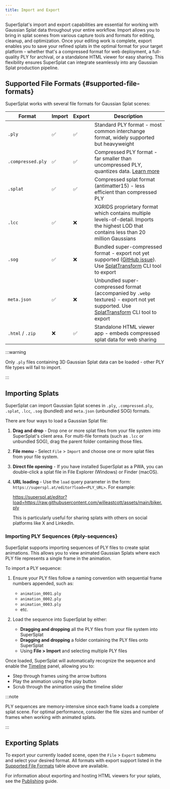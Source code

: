 ```yaml
---
title: Import and Export
---
```


SuperSplat's import and export capabilities are essential for working with Gaussian Splat data throughout your entire workflow. Import allows you to bring in splat scenes from various capture tools and formats for editing, cleanup, and optimization. Once your editing work is complete, export enables you to save your refined splats in the optimal format for your target platform - whether that's a compressed format for web deployment, a full-quality PLY for archival, or a standalone HTML viewer for easy sharing. This flexibility ensures SuperSplat can integrate seamlessly into any Gaussian Splat production pipeline.

## Supported File Formats {#supported-file-formats}

SuperSplat works with several file formats for Gaussian Splat scenes:

| Format | Import | Export | Description |
| ------ | ------ | ------ | ----------- |
| `.ply` | ✅ | ✅ | Standard PLY format - most common interchange format, widely supported but heavyweight |
| `.compressed.ply` | ✅ | ✅ | Compressed PLY format - far smaller than uncompressed PLY, quantizes data. [Learn more](https://blog.playcanvas.com/compressing-gaussian-splats/) |
| `.splat` | ✅ | ✅ | Compressed splat format (antimatter15) - less efficient than compressed PLY |
| `.lcc` | ✅ | ❌ | XGRIDS proprietary format which contains multiple levels-of-detail. Imports the highest LOD that contains less than 20 million Gaussians |
| `.sog` | ✅ | ❌ | Bundled super-compressed format - export not yet supported ([GitHub issue](https://github.com/playcanvas/supersplat/issues/543)). Use [SplatTransform](../splat-transform.md) CLI tool to export |
| `meta.json` | ✅ | ❌ | Unbundled super-compressed format (accompanied by `.webp` textures) - export not yet supported. Use [SplatTransform](../splat-transform.md) CLI tool to export |
| `.html` / `.zip` | ❌ | ✅ | Standalone HTML viewer app - embeds compressed splat data for web sharing |

:::warning

Only `.ply` files containing 3D Gaussian Splat data can be loaded - other PLY file types will fail to import.

:::

## Importing Splats

SuperSplat can import Gaussian Splat scenes in `.ply`, `.compressed.ply`, `.splat`, `.lcc`, `.sog` (bundled) and `meta.json` (unbundled SOG) formats.

There are four ways to load a Gaussian Splat file:

1. **Drag and drop** - Drop one or more splat files from your file system into SuperSplat's client area. For multi-file formats (such as `.lcc` or unbundled SOG), drag the parent folder containing those files.
2. **File menu** - Select `File` > `Import` and choose one or more splat files from your file system.
3. **Direct file opening** - If you have installed SuperSplat as a PWA, you can double-click a splat file in File Explorer (Windows) or Finder (macOS).
4. **URL loading** - Use the `load` query parameter in the form: `https://superspl.at/editor?load=<PLY_URL>`. For example:

    https://superspl.at/editor?load=https://raw.githubusercontent.com/willeastcott/assets/main/biker.ply

    This is particularly useful for sharing splats with others on social platforms like X and LinkedIn.

### Importing PLY Sequences {#ply-sequences}

SuperSplat supports importing sequences of PLY files to create splat animations. This allows you to view animated Gaussian Splats where each PLY file represents a single frame in the animation.

To import a PLY sequence:

1. Ensure your PLY files follow a naming convention with sequential frame numbers appended, such as:
   - `animation_0001.ply`
   - `animation_0002.ply`
   - `animation_0003.ply`
   - etc.

2. Load the sequence into SuperSplat by either:
   - **Dragging and dropping** all the PLY files from your file system into SuperSplat
   - **Dragging and dropping** a folder containing the PLY files onto SuperSplat
   - Using **File > Import** and selecting multiple PLY files

Once loaded, SuperSplat will automatically recognize the sequence and enable the [Timeline](timeline.md) panel, allowing you to:

- Step through frames using the arrow buttons
- Play the animation using the play button
- Scrub through the animation using the timeline slider

:::note

PLY sequences are memory-intensive since each frame loads a complete splat scene. For optimal performance, consider the file sizes and number of frames when working with animated splats.

:::

## Exporting Splats

To export your currently loaded scene, open the `File` > `Export` submenu and select your desired format. All formats with export support listed in the [Supported File Formats](#supported-file-formats) table above are available.

For information about exporting and hosting HTML viewers for your splats, see the [Publishing](publishing.md#self-hosting-the-supersplat-viewer) guide.
